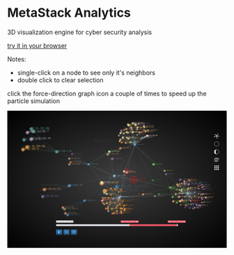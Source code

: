 # MetaStack Analytics
3D visualization engine for cyber security analysis

[try it in your browser](http://jaredmcqueen.github.io/analytics/app.html)

Notes:
  * single-click on a node to see only it's neighbors
  * double click to clear selection

click the force-direction graph icon a couple of times to speed up the particle simulation

![Image](./screenshots/forceDirected.png)
